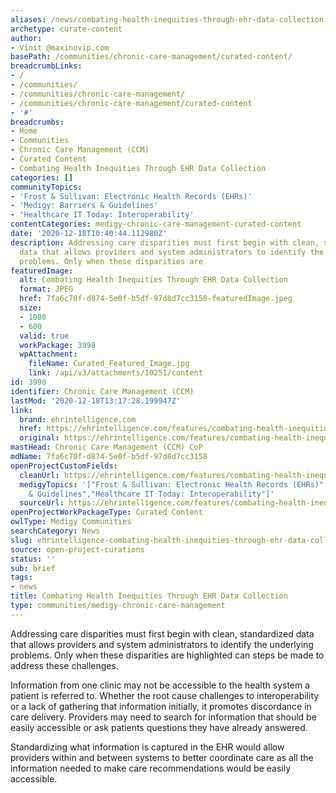 ```yaml
---
aliases: /news/combating-health-inequities-through-ehr-data-collection
archetype: curate-content
author:
- Vinit @maxinovip.com
basePath: /communities/chronic-care-management/curated-content/
breadcrumbLinks:
- /
- /communities/
- /communities/chronic-care-management/
- /communities/chronic-care-management/curated-content
- '#'
breadcrumbs:
- Home
- Communities
- Chronic Care Management (CCM)
- Curated Content
- Combating Health Inequities Through EHR Data Collection
categories: []
communityTopics:
- 'Frost & Sullivan: Electronic Health Records (EHRs)'
- 'Medigy: Barriers & Guidelines'
- 'Healthcare IT Today: Interoperability'
contentCategories: medigy-chronic-care-management-curated-content
date: '2020-12-18T10:40:44.112980Z'
description: Addressing care disparities must first begin with clean, standardized
  data that allows providers and system administrators to identify the underlying
  problems. Only when these disparities are
featuredImage:
  alt: Combating Health Inequities Through EHR Data Collection
  format: JPEG
  href: 7fa6c70f-d874-5e0f-b5df-97d8d7cc3158-featuredImage.jpeg
  size:
  - 1080
  - 600
  valid: true
  workPackage: 3998
  wpAttachment:
    fileName: Curated_Featured_Image.jpg
    link: /api/v3/attachments/10251/content
id: 3998
identifier: Chronic Care Management (CCM)
lastMod: '2020-12-18T13:17:28.199947Z'
link:
  brand: ehrintelligence.com
  href: https://ehrintelligence.com/features/combating-health-inequities-through-ehr-data-collection
  original: https://ehrintelligence.com/features/combating-health-inequities-through-ehr-data-collection
mastHead: Chronic Care Management (CCM) CoP
mdName: 7fa6c70f-d874-5e0f-b5df-97d8d7cc3158
openProjectCustomFields:
  cleanUrl: https://ehrintelligence.com/features/combating-health-inequities-through-ehr-data-collection
  medigyTopics: '["Frost & Sullivan: Electronic Health Records (EHRs)","Medigy: Barriers
    & Guidelines","Healthcare IT Today: Interoperability"]'
  sourceUrl: https://ehrintelligence.com/features/combating-health-inequities-through-ehr-data-collection
openProjectWorkPackageType: Curated Content
owlType: Medigy Communities
searchCategory: News
slug: ehrintelligence-combating-health-inequities-through-ehr-data-collection
source: open-project-curations
status: ''
sub: brief
tags:
- news
title: Combating Health Inequities Through EHR Data Collection
type: communities/medigy-chronic-care-management
---
```


<p>Addressing care disparities must first begin with clean, standardized data that allows providers and system administrators to identify the underlying problems. Only when these disparities are highlighted can steps be made to address these challenges.</p><p>Information from one clinic may not be accessible to the health system a patient is referred to. Whether the root cause challenges to interoperability or a lack of gathering that information initially, it promotes discordance in care delivery. Providers may need to search for information that should be easily accessible or ask patients questions they have already answered.</p><p>Standardizing what information is captured in the EHR would allow providers within and between systems to better coordinate care as all the information needed to make care recommendations would be easily accessible.</p>